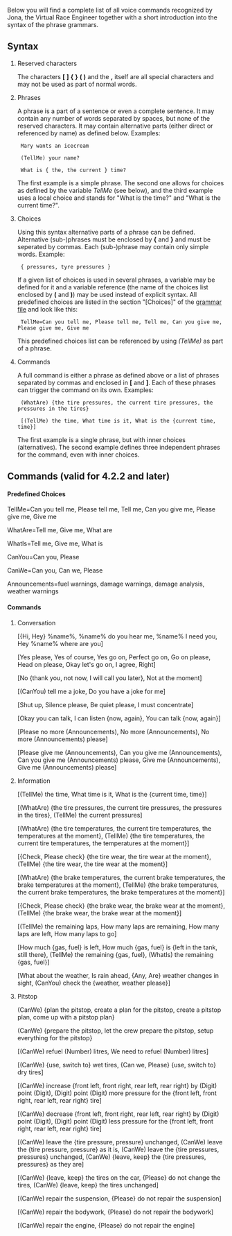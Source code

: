 Below you will find a complete list of all voice commands recognized by Jona, the Virtual Race Engineer together with a short introduction into the syntax of the phrase grammars.

## Syntax

1. Reserved characters

   The characters **[**  **]**  **{**  **}**  **(**  **)** and the  **,**  itself are all special characters and may not be used as part of normal words.
   
2. Phrases

   A phrase is a part of a sentence or even a complete sentence. It may contain any number of words separated by spaces, but none of the reserved characters. It may contain alternative parts (either direct or referenced by name) as defined below. Examples:
   
		Mary wants an icecream

		(TellMe) your name?
		
		What is { the, the current } time?
		
   The first example is a simple phrase. The second one allows for choices as defined by the variable *TellMe* (see below), and the third example uses a local choice and stands for "What is the time?" and "What is the current time?".


3. Choices

   Using this syntax alternative parts of a phrase can be defined. Alternative (sub-)phrases must be enclosed by **{** and **}** and must be seperated by commas. Each (sub-)phrase may contain only simple words. Example:
   
		{ pressures, tyre pressures }

   If a given list of choices is used in several phrases, a variable may be defined for it and a variable reference (the name of the choices list enclosed by **(** and **)**) may be used instead of explicit syntax. All predefined choices are listed in the section "[Choices]" of the [grammar file](https://github.com/SeriousOldMan/Simulator-Controller/blob/main/Sources/Assistants/Grammars/Race%20Engineer.grammars.en) and look like this:

		TellMe=Can you tell me, Please tell me, Tell me, Can you give me, Please give me, Give me

   This predefined choices list can be referenced by using *(TellMe)* as part of a phrase.

4. Commands

   A full command is either a phrase as defined above or a list of phrases separated by commas and enclosed in **[** and **]**. Each of these phrases can trigger the command on its own. Examples:

		(WhatAre) {the tire pressures, the current tire pressures, the pressures in the tires}
		
		[(TellMe) the time, What time is it, What is the {current time, time}]

   The first example is a single phrase, but with inner choices (alternatives). The second example defines three independent phrases for the command, even with inner choices.

## Commands (valid for 4.2.2 and later)

#### Predefined Choices

TellMe=Can you tell me, Please tell me, Tell me, Can you give me, Please give me, Give me

WhatAre=Tell me, Give me, What are

WhatIs=Tell me, Give me, What is

CanYou=Can you, Please

CanWe=Can you, Can we, Please

Announcements=fuel warnings, damage warnings, damage analysis, weather warnings

#### Commands

1.  Conversation

	[{Hi, Hey} %name%, %name% do you hear me, %name% I need you, Hey %name% where are you]

	[Yes please, Yes of course, Yes go on, Perfect go on, Go on please, Head on please, Okay let's go on, I agree, Right]

	[No {thank you, not now, I will call you later}, Not at the moment]

	[(CanYou) tell me a joke, Do you have a joke for me]

	[Shut up, Silence please, Be quiet please, I must concentrate]

	[Okay you can talk, I can listen {now, again}, You can talk {now, again}]

	[Please no more (Announcements), No more (Announcements), No more (Announcements) please]

	[Please give me (Announcements), Can you give me (Announcements), Can you give me (Announcements) please, Give me (Announcements), Give me (Announcements) please]

2.  Information

	[(TellMe) the time, What time is it, What is the {current time, time}]

	[(WhatAre) {the tire pressures, the current tire pressures, the pressures in the tires}, (TellMe) the current pressures]

	[(WhatAre) {the tire temperatures, the current tire temperatures, the temperatures at the moment}, (TellMe) {the tire temperatures, the current tire temperatures, the temperatures at the moment}]

	[{Check, Please check} {the tire wear, the tire wear at the moment}, (TellMe) {the tire wear, the tire wear at the moment}]
	
	[(WhatAre) {the brake temperatures, the current brake temperatures, the brake temperatures at the moment}, (TellMe) {the brake temperatures, the current brake temperatures, the brake temperatures at the moment}]

	[{Check, Please check} {the brake wear, the brake wear at the moment}, (TellMe) {the brake wear, the brake wear at the moment}]

	[(TellMe) the remaining laps, How many laps are remaining, How many laps are left, How many laps to go]

	[How much {gas, fuel} is left, How much {gas, fuel} is {left in the tank, still there}, (TellMe) the remaining {gas, fuel}, (WhatIs) the remaining {gas, fuel}]

	[What about the weather, Is rain ahead, {Any, Are} weather changes in sight, (CanYou) check the {weather, weather please}]

3.  Pitstop

	(CanWe) {plan the pitstop, create a plan for the pitstop, create a pitstop plan, come up with a pitstop plan}

	(CanWe) {prepare the pitstop, let the crew prepare the pitstop, setup everything for the pitstop}

	[(CanWe) refuel (Number) litres, We need to refuel (Number) litres]

	[(CanWe) {use, switch to} wet tires, {Can we, Please} {use, switch to} dry tires]

	[(CanWe) increase {front left, front right, rear left, rear right} by (Digit) point (Digit), (Digit) point (Digit) more pressure for the {front left, front right, rear left, rear right} tire]

	[(CanWe) decrease {front left, front right, rear left, rear right} by (Digit) point (Digit), (Digit) point (Digit) less pressure for the {front left, front right, rear left, rear right} tire]

	[(CanWe) leave the {tire pressure, pressure} unchanged, (CanWe) leave the {tire pressure, pressure} as it is, (CanWe) leave the {tire pressures, pressures} unchanged, (CanWe) {leave, keep} the {tire pressures, pressures} as they are]

	[(CanWe) {leave, keep} the tires on the car, {Please} do not change the tires, (CanWe) {leave, keep} the tires unchanged]

	[(CanWe) repair the suspension, {Please} do not repair the suspension]

	[(CanWe) repair the bodywork, {Please} do not repair the bodywork]
	
	[(CanWe) repair the engine, {Please} do not repair the engine]